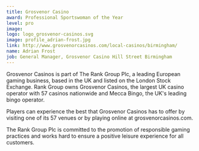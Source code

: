 ```yaml
---
title: Grosvenor Casino
award: Professional Sportswoman of the Year
level: pro
image:
logo: logo_grosvenor-casinos.svg
image: profile_adrian-frost.jpg
link: http://www.grosvenorcasinos.com/local-casinos/birmingham/
name: Adrian Frost
job: General Manager, Grosvenor Casino Hill Street Birmingham
---
```


Grosvenor Casinos is part of The Rank Group Plc, a leading European gaming business, based in the UK and listed on the London Stock Exchange. Rank Group owns Grosvenor Casinos, the largest UK casino operator with 57 casinos nationwide and Mecca Bingo, the UK's leading bingo operator.

Players can experience the best that Grosvenor Casinos has to offer by visiting one of its 57 venues or by playing online at grosvenorcasinos.com.

The Rank Group Plc is committed to the promotion of responsible gaming practices and works hard to ensure a positive leisure experience for all customers.
